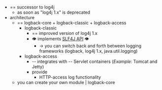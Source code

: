 * == successor to log4j
  * as soon as "log4j 1.x" is deprecated
* architecture
  * == logback-core + logback-classic + logback-access
    * logback-classic
      * == improved version of log4j 1.x
      * 👁️ implements [SLF4J API](http://www.slf4j.org) 👁️
        * -> you can switch back and forth between logging frameworks (logback, log4j 1.x, java.util.logging)
    * logback-access
      * -- integrates with -- Servlet containers (_Example:_ Tomcat and Jetty)
      * provide
        * HTTP-access log functionality
  * you can create your own module | logback-core